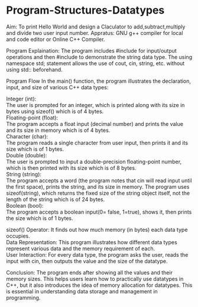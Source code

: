 # Program-Structures-Datatypes
Aim: To print Hello World and design a Claculator to add,subtract,multiply and divide two user input number.
Appratus: GNU g++ compiler for local and code editor or Online C++ Compiler.

Program Explaination:
The program includes #include<iostream>  for input/output operations and then #include<string>  to demonstrate the string data type. The using namespace std; statement allows the use of cout, cin, string, etc. without using std:: beforehand.

Program Flow
In the main() function, the program illustrates the declaration, input, and size of various C++ data types:

Integer (int):                                                                             
The user is prompted for an integer, which is printed along with its size in bytes using sizeof() which is of 4 bytes.      
Floating-point (float):                                                                                          
The program accepts a float input (decimal number) and prints the value and its size in memory  which is of 4 bytes.    
Character (char):                                                                                      
The program reads a single character from user input, then prints it and its size  which is of 1 bytes.     
Double (double):                                                                   
The user is prompted to input a double-precision floating-point number, which is then printed with its size  which is of 8 bytes.   
String (string):                                                                                                                                                                                              
The program accepts a word (the program notes that cin will read input until the first space), prints the string, and its size in memory. The program uses sizeof(string), which returns the fixed size of the string object itself, not the length of the string  which is of 24 bytes.                                                     
Boolean (bool):                                                                                             
The program accepts a boolean input(0= false, 1=true), shows it, then prints the size  which is of 1 bytes.

sizeof() Operator: It finds out how much memory (in bytes) each data type occupies.                                             
Data Representation: This program illustrates how different data types represent various data and the memory requirement of each.                   
User Interaction: For every data type, the program asks the user, reads the input with cin, then outputs the value and the size of the datatype.

Conclusion:
The program ends after showing all the values and their memory sizes. This helps users learn how to practically use datatypes in C++, but it also introduces the idea of memory allocation for datatypes. This is essential in understanding data storage and management in programming.
